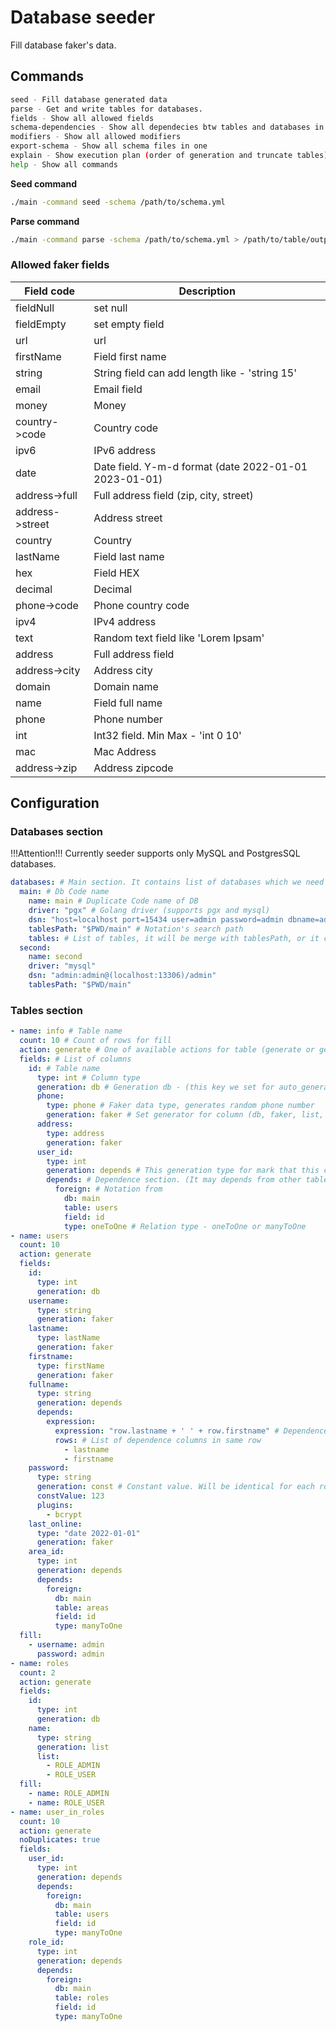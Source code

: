 # Database seeder

Fill database faker's data.

## Commands

```bash
seed - Fill database generated data
parse - Get and write tables for databases.
fields - Show all allowed fields                                             
schema-dependencies - Show all dependecies btw tables and databases in schema
modifiers - Show all allowed modifiers                                       
export-schema - Show all schema files in one 
explain - Show execution plan (order of generation and truncate tables)                                
help - Show all commands  
```

**Seed command**

```bash
./main -command seed -schema /path/to/schema.yml
```

**Parse command**

```bash
./main -command parse -schema /path/to/schema.yml > /path/to/table/output.yml
```

### Allowed faker fields

| Field code      | Description                                           |
|-----------------|-------------------------------------------------------|
| fieldNull       | set null                                              |
| fieldEmpty      | set empty field                                       |
| url             | url                                                   |
| firstName       | Field first name                                      |
| string          | String field can add length like - 'string 15'        |
| email           | Email field                                           |
| money           | Money                                                 |
| country->code   | Country code                                          |
| ipv6            | IPv6 address                                          |
| date            | Date field. Y-m-d format (date 2022-01-01 2023-01-01) |
| address->full   | Full address field (zip, city, street)                |
| address->street | Address street                                        |
| country         | Country                                               |
| lastName        | Field last name                                       |
| hex             | Field HEX                                             |
| decimal         | Decimal                                               |
| phone->code     | Phone country code                                    |
| ipv4            | IPv4 address                                          |
| text            | Random text field like 'Lorem Ipsam'                  |
| address         | Full address field                                    |
| address->city   | Address city                                          |
| domain          | Domain name                                           |
| name            | Field full name                                       |
| phone           | Phone number                                          |
| int             | Int32 field. Min Max - 'int 0 10'                     |
| mac             | Mac Address                                           |
| address->zip    | Address zipcode                                       |

## Configuration

### Databases section

!!!Attention!!!
Currently seeder supports only MySQL and PostgresSQL databases.

```yaml
databases: # Main section. It contains list of databases which we need to seed
  main: # Db Code name
    name: main # Duplicate Code name of DB
    driver: "pgx" # Golang driver (supports pgx and mysql)
    dsn: "host=localhost port=15434 user=admin password=admin dbname=admin sslmode=disable" # Db connection string, it must be formatted like in driver documentation 
    tablesPath: "$PWD/main" # Notation's search path
    tables: # List of tables, it will be merge with tablesPath, or it can be used if count of tables notations is little
  second:
    name: second
    driver: "mysql"
    dsn: "admin:admin@(localhost:13306)/admin"
    tablesPath: "$PWD/main"
```

### Tables section

```yaml
- name: info # Table name
  count: 10 # Count of rows for fill
  action: generate # One of available actions for table (generate or get). 'Generate' - for fill fake data and 'get' for get data from db 
  fields: # List of columns
    id: # Table name
      type: int # Column type
      generation: db # Generation db - (this key we set for auto_generated data like a serial in postgres or auto_increment in MySQL)
      phone:
        type: phone # Faker data type, generates random phone number
        generation: faker # Set generator for column (db, faker, list, depends)
      address:
        type: address
        generation: faker
      user_id:
        type: int
        generation: depends # This generation type for mark that this column depends on other table or other columns
        depends: # Dependence section. (It may depends from other table in same db, or other db, also it may depends from other columns)
          foreign: # Notation from 
            db: main
            table: users
            field: id
            type: oneToOne # Relation type - oneToOne or manyToOne
- name: users
  count: 10
  action: generate
  fields:
    id:
      type: int
      generation: db
    username:
      type: string
      generation: faker
    lastname:
      type: lastName
      generation: faker
    firstname:
      type: firstName
      generation: faker
    fullname:
      type: string
      generation: depends
      depends:
        expression:
          expression: "row.lastname + ' ' + row.firstname" # Dependence columns supports expressions for generate data.
          rows: # List of dependence columns in same row
            - lastname
            - firstname
    password:
      type: string
      generation: const # Constant value. Will be identical for each row
      constValue: 123
      plugins:
        - bcrypt
    last_online:
      type: "date 2022-01-01"
      generation: faker
    area_id:
      type: int
      generation: depends
      depends:
        foreign:
          db: main
          table: areas
          field: id
          type: manyToOne
  fill:
    - username: admin
      password: admin
- name: roles
  count: 2
  action: generate
  fields:
    id:
      type: int
      generation: db
    name:
      type: string
      generation: list
      list:
        - ROLE_ADMIN
        - ROLE_USER
  fill:
    - name: ROLE_ADMIN
    - name: ROLE_USER
- name: user_in_roles
  count: 10
  action: generate
  noDuplicates: true
  fields:
    user_id:
      type: int
      generation: depends
      depends:
        foreign:
          db: main
          table: users
          field: id
          type: manyToOne
    role_id:
      type: int
      generation: depends
      depends:
        foreign:
          db: main
          table: roles
          field: id
          type: manyToOne
```
